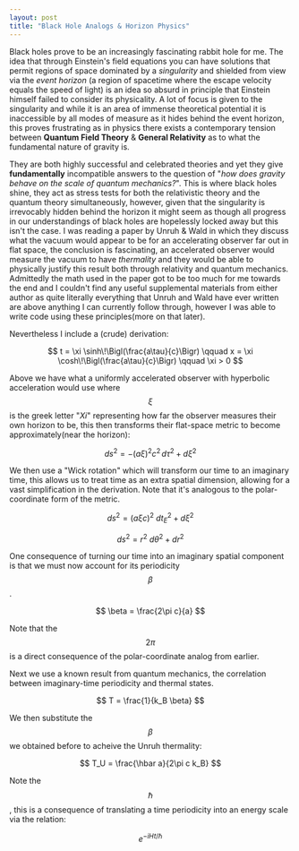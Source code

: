 ```yaml
---
layout: post
title: "Black Hole Analogs & Horizon Physics"
---
```



Black holes prove to be an increasingly fascinating rabbit hole for me. The idea that through Einstein's field equations you can have solutions that permit regions of space dominated by a *singularity* and shielded from view via the *event horizon* (a region of spacetime where the escape velocity equals the speed of light) is an idea so absurd in principle that Einstein himself failed to consider its physicality. A lot of focus is given to the singularity and while it is an area of immense theoretical potential it is inaccessible by all modes of measure as it hides behind the event horizon, this proves frustrating as in physics there exists a contemporary tension between **Quantum Field Theory** & **General Relativity** as to what the fundamental nature of gravity is. 


They are both highly successful and celebrated theories and yet they give **fundamentally** incompatible answers to the question of "*how does gravity behave on the scale of quantum mechanics?*". This is where black holes shine, they act as stress tests for both the relativistic theory and the quantum theory simultaneously, however, given that the singularity is irrevocably hidden behind the horizon it might seem as though all progress in our understandings of black holes are hopelessly locked away but this isn't the case. I was reading a paper by Unruh & Wald in which they discuss what the vacuum would appear to be for an accelerating observer far out in flat space, the conclusion is fascinating, an accelerated observer would measure the vacuum to have *thermality* and they would be able to physically justify this result both through relativity and quantum mechanics. Admittedly the math used in the paper got to be too much for me towards the end and I couldn't find any useful supplemental materials from either author as quite literally everything that Unruh and Wald have ever written are above anything I can currently follow through, however I was able to write code using these principles(more on that later).


Nevertheless I include a (crude) derivation:

$$ t = \xi \sinh\!\Bigl(\frac{a\tau}{c}\Bigr) \qquad x = \xi \cosh\!\Bigl(\frac{a\tau}{c}\Bigr) \qquad \xi > 0 $$

Above we have what a uniformly accelerated observer with hyperbolic acceleration would use where $$\xi$$ is the greek letter "*Xi*" representing how far the observer measures their own horizon to be, this then transforms their flat-space metric to become approximately(near the horizon):

$$ ds^2 = - (a\xi)^2 c^2\, d\tau^2 + d\xi^2 $$

We then use a "Wick rotation" which will transform our time to an imaginary time, this allows us to treat time as an extra spatial dimension, allowing for a vast simplification in the derivation. Note that it's analogous to the polar-coordinate form of the metric.

$$ ds^2 = (a\xi c)^2\ dt_E^2 + d\xi^2 $$

$$ ds^2 = r^2\ d\theta^2 + dr^2 $$

One consequence of turning our time into an imaginary spatial component is that we must now account for its periodicity $$\beta$$.

$$ \beta = \frac{2\pi c}{a} $$ 

Note that the $$2\pi$$ is a direct consequence of the polar-coordinate analog from earlier.


Next we use a known result from quantum mechanics, the correlation between imaginary-time periodicity and thermal states.

$$ T = \frac{1}{k_B \beta} $$

We then substitute the $$\beta$$ we obtained before to acheive the Unruh thermality:

$$ T_U = \frac{\hbar a}{2\pi c k_B} $$


Note the $$\hbar$$, this is a consequence of translating a time periodicity into an energy scale via the relation:

$$ e^{-i H t / \hbar} $$


<script>
window.MathJax = {
  tex: {
    inlineMath: [['$', '$'], ['\\(', '\\)']],
    displayMath: [['$$', '$$'], ['\\[', '\\]']],
    tags: 'ams'
  },
  options: { skipHtmlTags: ['script','noscript','style','textarea','pre','code'] }
};
</script>
<script id="MathJax-script" async
        src="https://cdn.jsdelivr.net/npm/mathjax@3/es5/tex-chtml.js"></script>
